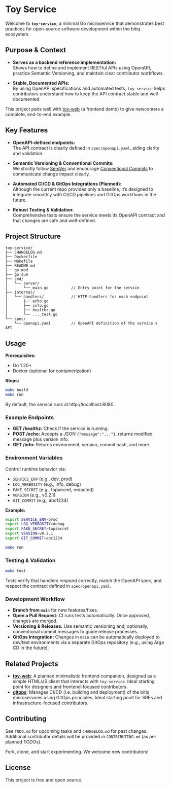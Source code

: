 # Toy Service

Welcome to **`toy-service`**, a minimal Go microservice that demonstrates best practices for open-source software development within the bitiq ecosystem.

## Purpose & Context

- **Serves as a backend reference implementation:**  
  Shows how to define and implement RESTful APIs using OpenAPI, practice Semantic Versioning, and maintain clear contributor workflows.

- **Stable, Documented APIs:**  
  By using OpenAPI specifications and automated tests, `toy-service` helps contributors understand how to keep the API contract stable and well-documented.

This project pairs well with [toy-web](https://github.com/paulcapestany/toy-web) (a frontend demo) to give newcomers a complete, end-to-end example.

## Key Features

- **OpenAPI-defined endpoints:**  
  The API contract is clearly defined in `spec/openapi.yaml`, aiding clarity and validation.

- **Semantic Versioning & Conventional Commits:**  
  We strictly follow [SemVer](https://semver.org/) and encourage [Conventional Commits](https://www.conventionalcommits.org/) to communicate change impact clearly.

- **Automated CI/CD & GitOps Integrations (Planned):**  
  Although the current repo provides only a baseline, it’s designed to integrate smoothly with CI/CD pipelines and GitOps workflows in the future.

- **Robust Testing & Validation:**  
  Comprehensive tests ensure the service meets its OpenAPI contract and that changes are safe and well-defined.

## Project Structure

```text
toy-service/
├── CHANGELOG.md
├── Dockerfile
├── Makefile
├── README.md
├── go.mod
├── go.sum
├── cmd/
│   └── server/
│       └── main.go          // Entry point for the service
├── internal/
│   └── handlers/            // HTTP handlers for each endpoint
│       ├── echo.go
│       ├── info.go
│       ├── healthz.go
│       └── ..._test.go
└── spec/
    └── openapi.yaml         // OpenAPI definition of the service's API
```

## Usage

**Prerequisites:**
- Go 1.20+
- Docker (optional for containerization)

**Steps:**
```bash
make build
make run
```

By default, the service runs at http://localhost:8080.

### Example Endpoints

- **GET /healthz:** Check if the service is running.
- **POST /echo:** Accepts a JSON `{"message":"..."}`, returns modified message plus version info.
- **GET /info:** Returns environment, version, commit hash, and more.

### Environment Variables

Control runtime behavior via:
- `SERVICE_ENV` (e.g., dev, prod)
- `LOG_VERBOSITY` (e.g., info, debug)
- `FAKE_SECRET` (e.g., topsecret, redacted)
- `VERSION` (e.g., v0.2.1)
- `GIT_COMMIT` (e.g., abc1234)

**Example:**
```bash
export SERVICE_ENV=prod
export LOG_VERBOSITY=debug
export FAKE_SECRET=topsecret
export VERSION=v0.2.1
export GIT_COMMIT=abc1234

make run
```

### Testing & Validation

```bash
make test
```

Tests verify that handlers respond correctly, match the OpenAPI spec, and respect the contract defined in `spec/openapi.yaml`.

### Development Workflow

- **Branch from `main`** for new features/fixes.
- **Open a Pull Request:** CI runs tests automatically. Once approved, changes are merged.
- **Versioning & Releases:** Use semantic versioning and, optionally, conventional commit messages to guide release processes.
- **GitOps Integration:** Changes in `main` can be automatically deployed to dev/test environments via a separate GitOps repository (e.g., using Argo CD in the future).

## Related Projects

- **[toy-web](https://github.com/paulcapestany/toy-web)**: A planned minimalistic frontend companion, designed as a simple HTML/JS client that interacts with `toy-service`. Ideal starting point for designers and frontend-focused contributors.
- **[gitops](https://github.com/paulcapestany/gitops)**: Manages CI/CD (i.e. building and deployment) of the bitiq microservices using GitOps principles. Ideal starting point for SREs and infrastructure-focused contributors.
 
## Contributing

See `TODO.md` for upcoming tasks and `CHANGELOG.md` for past changes. Additional contributor details will be provided in `CONTRIBUTING.md` (as per planned TODOs).

Fork, clone, and start experimenting. We welcome new contributors!

## License

This project is free and open source.